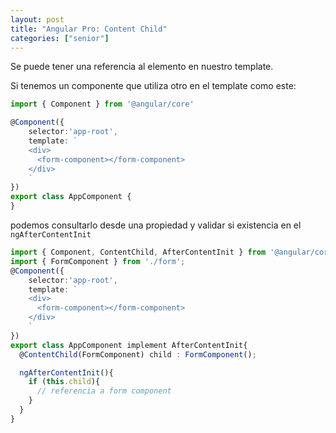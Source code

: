 ```yaml
---
layout: post
title: "Angular Pro: Content Child"
categories: ["senior"]
---
```


Se puede tener una referencia al elemento en nuestro template.<!--more-->

Si tenemos un componente que utiliza otro en el template como este:
```ts
import { Component } from '@angular/core'

@Component({
    selector:'app-root',
    template: `
    <div>
      <form-component></form-component>
    </div>
    `
}) 
export class AppComponent { 
}
```
podemos consultarlo desde una propiedad y validar si existencia en el `ngAfterContentInit`
```ts
import { Component, ContentChild, AfterContentInit } from '@angular/core'
import { FormComponent } from './form';
@Component({
    selector:'app-root',
    template: `
    <div>
      <form-component></form-component>
    </div>
    `
}) 
export class AppComponent implement AfterContentInit{ 
  @ContentChild(FormComponent) child : FormComponent();

  ngAfterContentInit(){
    if (this.child){
      // referencia a form component
    }
  }
}
```